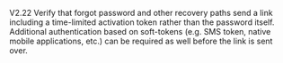 V2.22 Verify that forgot password and other recovery paths send a link including a time-limited activation token rather than the password itself. Additional authentication based on soft-tokens (e.g. SMS token, native mobile applications, etc.) can be required as well before the link is sent over.